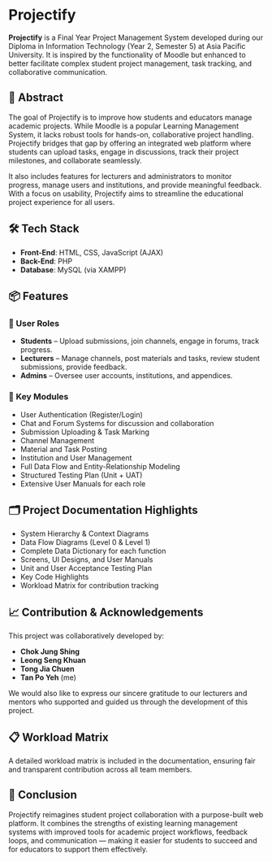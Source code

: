 # Projectify

**Projectify** is a Final Year Project Management System developed during our Diploma in Information Technology (Year 2, Semester 5) at Asia Pacific University. It is inspired by the functionality of Moodle but enhanced to better facilitate complex student project management, task tracking, and collaborative communication.

## 🧠 Abstract

The goal of Projectify is to improve how students and educators manage academic projects. While Moodle is a popular Learning Management System, it lacks robust tools for hands-on, collaborative project handling. Projectify bridges that gap by offering an integrated web platform where students can upload tasks, engage in discussions, track their project milestones, and collaborate seamlessly.

It also includes features for lecturers and administrators to monitor progress, manage users and institutions, and provide meaningful feedback. With a focus on usability, Projectify aims to streamline the educational project experience for all users.


## 🛠️ Tech Stack

- **Front-End**: HTML, CSS, JavaScript (AJAX)
- **Back-End**: PHP
- **Database**: MySQL (via XAMPP)


## 📦 Features

### 👥 User Roles
- **Students** – Upload submissions, join channels, engage in forums, track progress.
- **Lecturers** – Manage channels, post materials and tasks, review student submissions, provide feedback.
- **Admins** – Oversee user accounts, institutions, and appendices.

### 💬 Key Modules
- User Authentication (Register/Login)
- Chat and Forum Systems for discussion and collaboration
- Submission Uploading & Task Marking
- Channel Management
- Material and Task Posting
- Institution and User Management
- Full Data Flow and Entity-Relationship Modeling
- Structured Testing Plan (Unit + UAT)
- Extensive User Manuals for each role


## 🗂️ Project Documentation Highlights

- System Hierarchy & Context Diagrams
- Data Flow Diagrams (Level 0 & Level 1)
- Complete Data Dictionary for each function
- Screens, UI Designs, and User Manuals
- Unit and User Acceptance Testing Plan
- Key Code Highlights
- Workload Matrix for contribution tracking


## 📈 Contribution & Acknowledgements

This project was collaboratively developed by:

- **Chok Jung Shing**
- **Leong Seng Khuan**
- **Tong Jia Chuen**
- **Tan Po Yeh** (me)

We would also like to express our sincere gratitude to our lecturers and mentors who supported and guided us through the development of this project.


## 📋 Workload Matrix

A detailed workload matrix is included in the documentation, ensuring fair and transparent contribution across all team members.


## 🎯 Conclusion

Projectify reimagines student project collaboration with a purpose-built web platform. It combines the strengths of existing learning management systems with improved tools for academic project workflows, feedback loops, and communication — making it easier for students to succeed and for educators to support them effectively.
